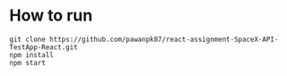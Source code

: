 # How to run 
```
git clone https://github.com/pawanpk87/react-assignment-SpaceX-API-TestApp-React.git
npm install
npm start
```
